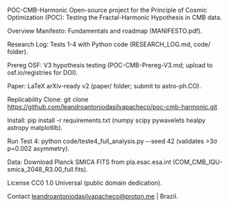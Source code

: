POC-CMB-Harmonic
Open-source project for the Principle of Cosmic Optimization (POC): Testing the Fractal-Harmonic Hypothesis in CMB data.

Overview
Manifesto: Fundamentals and roadmap (MANIFESTO.pdf).

Research Log: Tests 1-4 with Python code (RESEARCH_LOG.md, code/ folder).

Prereg OSF: V3 hypothesis testing (POC-CMB-Prereg-V3.md; upload to osf.io/registries for DOI).

Paper: LaTeX arXiv-ready v2 (paper/ folder; submit to astro-ph.CO).

Replicability
Clone: git clone https://github.com/leandroantoniodasilvapacheco/poc-cmb-harmonic.git

Install: pip install -r requirements.txt (numpy scipy pywavelets healpy astropy matplotlib).

Run Test 4: python code/teste4_full_analysis.py --seed 42 (validates >3σ p=0.002 asymmetry).

Data: Download Planck SMICA FITS from pla.esac.esa.int (COM_CMB_IQU-smica_2048_R3.00_full.fits).

License
CC0 1.0 Universal (public domain dedication).

Contact
leandroantoniodasilvapacheco@proton.me | Brazil.
